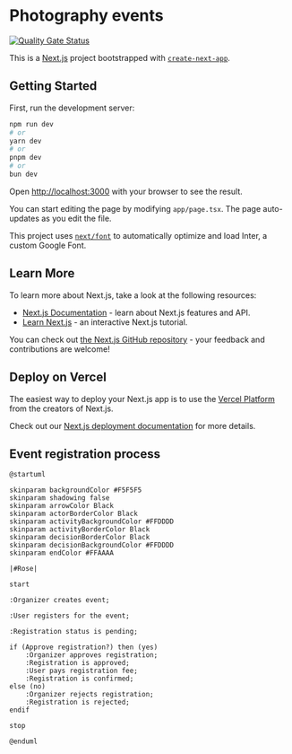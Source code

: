# Photography events

[![Quality Gate Status](https://sonarcloud.io/api/project_badges/measure?project=anyulled_photography-events&metric=alert_status)](https://sonarcloud.io/summary/new_code?id=anyulled_photography-events)

This is a [Next.js](https://nextjs.org/) project bootstrapped with [
`create-next-app`](https://github.com/vercel/next.js/tree/canary/packages/create-next-app).

## Getting Started

First, run the development server:

```bash
npm run dev
# or
yarn dev
# or
pnpm dev
# or
bun dev
```

Open [http://localhost:3000](http://localhost:3000) with your browser to see the
result.

You can start editing the page by modifying `app/page.tsx`. The page
auto-updates as you edit the file.

This project uses [
`next/font`](https://nextjs.org/docs/basic-features/font-optimization) to
automatically optimize and load Inter, a custom Google Font.

## Learn More

To learn more about Next.js, take a look at the following resources:

- [Next.js Documentation](https://nextjs.org/docs) - learn about Next.js
  features and API.
- [Learn Next.js](https://nextjs.org/learn) - an interactive Next.js tutorial.

You can check
out [the Next.js GitHub repository](https://github.com/vercel/next.js/) - your
feedback and contributions are welcome!

## Deploy on Vercel

The easiest way to deploy your Next.js app is to use
the [Vercel Platform](https://vercel.com/new?utm_medium=default-template&filter=next.js&utm_source=create-next-app&utm_campaign=create-next-app-readme)
from the creators of Next.js.

Check out
our [Next.js deployment documentation](https://nextjs.org/docs/deployment) for
more details.

## Event registration process

```plantuml
@startuml

skinparam backgroundColor #F5F5F5
skinparam shadowing false
skinparam arrowColor Black
skinparam actorBorderColor Black
skinparam activityBackgroundColor #FFDDDD
skinparam activityBorderColor Black
skinparam decisionBorderColor Black
skinparam decisionBackgroundColor #FFDDDD
skinparam endColor #FFAAAA

|#Rose|

start

:Organizer creates event;

:User registers for the event;

:Registration status is pending;

if (Approve registration?) then (yes)
    :Organizer approves registration;
    :Registration is approved;
    :User pays registration fee;
    :Registration is confirmed;
else (no)
    :Organizer rejects registration;
    :Registration is rejected;
endif

stop

@enduml

```
